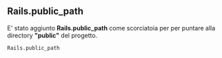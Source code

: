 ## Rails.public\_path

E' stato aggiunto **Rails.public\_path** come scorciatoia per per puntare alla directory **"public"** del progetto.

	Rails.public_path
